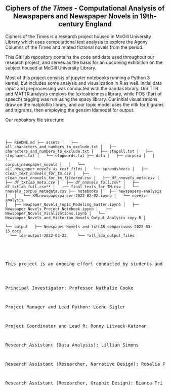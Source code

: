 <h2 style="text-align: center;">Ciphers of <em>the Times</em> - Computational Analysis of Newspapers and Newspaper Novels in 19th-century England</h2>
<p></p>
<p>Ciphers of the Times is a research project housed in McGill University Library which uses computational text analysis to explore the Agony Columns of the Times and related fictional novels from the period.</p>
<p>This GitHub repository contains the code and data used throughout our research project, and serves as the basis for an upcoming exhibition on the subject housed at McGill University Library.</p>

<p>Most of this project consists of jupyter notebooks running a Python 3 kernel, but includes some analysis and visualization in R as well. Initial data input and preprocessing was conducted with the pandas library. Our TTR and MATTR analysis employs the lexicalrichness library, while POS (Part of speech) tagging was run using the spacy library. Our initial visualizations draw on the matplotlib library, and our topic model uses the nltk for bigrams and trigrams, then employing the gensim ldamodel for output.</p>


<p>Our repository file structure:</p>
<pre class="chroma" tabindex="0"><code class="language-markdown" data-lang="markdown">

├── README.md
├── assets
│   ├── all_characters_and_numbers_to_exclude.txt
│   ├── characters_and_numbers_to_exclude.txt
│   ├── stopall.txt
│   ├── stopnames.txt
│   └── stopwords.txt
├── data
│   ├── corpora
│   │   └── corpus_newspaper_novels
│   │       └── *all_newspaper_novels_as_text_files
│   └── spreadsheets
│       ├── clean_text_nnovels_for_tm.csv
│       ├── clean_text_nnovels_for_tm_filtered.csv
│       ├── df_nnovels_meta.csv
│       ├── df_txtlab_meta.csv
│       ├── df_nnovels_full.csv**
│       ├── df_txtlab_full.csv**
│       ├── final_texts_for_TM.csv
│       └── nnovels_corpus_metadata.csv
├── notebooks
│   ├── newspapers-analysis
│   │   └── XMLnewspaperparser-2022-02-02.ipynb
│   └── novels-analysis
│       ├── Newpaper_Novels_Topic_Modeling_master.ipynb
│       ├── Newspaper_Novels_Project_Notebook.ipynb
│       ├── Newspaper_Novels_Visalizations.ipynb
│       └── Newspaper_Novels_and_Victorian_Novels_Output_Analysis copy.R
│       
└── output
    ├── Newspaper-Novels-and-txtLAB-comparisons-2022-03-15.docx
     └── lda-output-2022-03-23
        └── *all_lda_output_files
</code>

<p></p>
<p>This project is an ongoing effort conducted by students and library staff at McGill University Library.</p>

<p>Principal Investigator: Professor Nathalie Cooke</p>
<p>Project Manager and Lead Python: Leehu Sigler</p>
<p>Project Coordinator and Lead R: Ronny Litvack-Katzman</p>
<p>Research Assistant (Data Analysis): Lillian Simons</p>
<p>Research Assistant (Researcher, Narrative Design): Rosalia Poplawski</p>
<p>Research Assistant (Researcher, Graphic Design): Bianca Tri</p>
